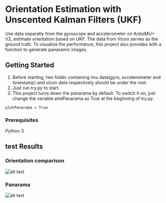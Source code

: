 # Orientation Estimation with Unscented Kalman Filters (UKF)

Use data separatly from the gyroscope and accelerometer on ArduIMU+ V2, estimate orientation based on UKF. The data from Vicon serves as the ground truth. To visualize the performance, this project also provides with a function to generate panaramic images.

## Getting Started
1. Before starting, two folder containing imu data(gyro, accelerometer and timestamp) and vicon data respectively should be under the root.
2. Just run try.py to start.
3. This project turns down the panarama by default. To switch it on, just change the variable plotPanarama as True at the beginning of try.py.
```
plotPanarama = True

```

### Prerequisites

Python 3

## test Results

### Orientation comparison
![alt text](http://url/to/img.png)
### Panarama
![alt text](http://url/to/img.png)
